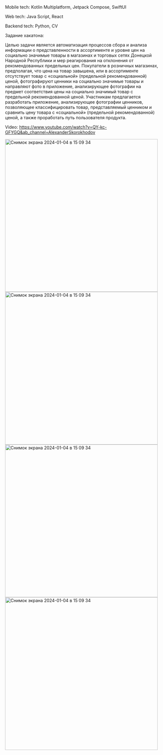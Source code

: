 Mobile tech: Kotlin Multiplatform, Jetpack Compose, SwiftUI

Web tech: Java Script, React

Backend tech: Python, CV

Задание хакатона:

Целью задачи является автоматизация процессов сбора и анализа информации о представленности в ассортименте и уровне цен на социально значимые товары в магазинах и торговых сетях Донецкой Народной Республики и мер реагирования на отклонения от рекомендованных предельных цен. Покупатели в розничных магазинах, предполагая, что цена на товар завышена, или в ассортименте отсутствует товар с «социальной» (предельной рекомендованной) ценой, фотографируют ценники на социально значимые товары и направляют фото в приложение, анализирующее фотографии на предмет соответствия цены на социально значимый товар с предельной рекомендованной ценой. Участникам предлагается разработать приложение, анализирующее фотографии ценников, позволяющее классифицировать товар, представляемый ценником и сравнить цену товара с «социальной» (предельной рекомендованной) ценой, а также проработать путь пользователя продукта.

Video: https://www.youtube.com/watch?v=QY-kc-GFYGQ&ab_channel=AlexanderSkorokhodov

<img width="500" alt="Снимок экрана 2024-01-04 в 15 09 34" src="https://github.com/larkes-cyber/HackathonPriceApp/assets/79082708/a22b54f3-0ce8-4964-a719-5c5fd6e0bebc">
<img width="500" alt="Снимок экрана 2024-01-04 в 15 09 34" src="https://github.com/larkes-cyber/HackathonPriceApp/assets/79082708/972373e9-083d-4fb1-aa4c-229ed7a7d544">
<img width="500" alt="Снимок экрана 2024-01-04 в 15 09 34" src="https://github.com/larkes-cyber/HackathonPriceApp/assets/79082708/318f32f4-82ab-40ad-ba86-eafb62d260fd">
<img width="500" alt="Снимок экрана 2024-01-04 в 15 09 34" src="https://github.com/larkes-cyber/HackathonPriceApp/assets/79082708/3e7a6885-a7cf-426c-af10-f96e10cecfbe">






